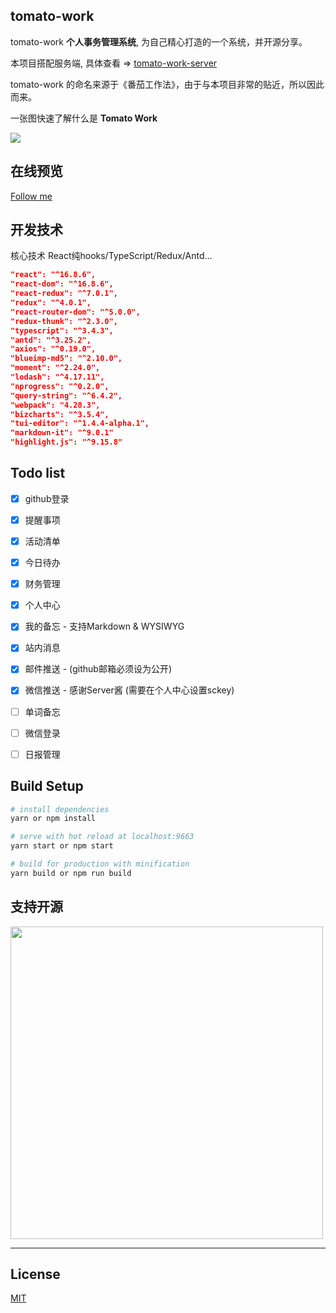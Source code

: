 ## tomato-work
tomato-work  **个人事务管理系统**, 为自己精心打造的一个系统，并开源分享。

本项目搭配服务端, 具体查看 => [tomato-work-server](https://github.com/xjh22222228/tomato-work-server)

tomato-work 的命名来源于《番茄工作法》，由于与本项目非常的贴近，所以因此而来。

一张图快速了解什么是 **Tomato Work**

![](https://github.com/xjh22222228/statics/blob/master/images/gif/1.gif)


## 在线预览
[Follow me](https://tomato-work.xiejiahe.com)




## 开发技术
核心技术 React纯hooks/TypeScript/Redux/Antd...
``` json
"react": "^16.8.6",
"react-dom": "^16.8.6",
"react-redux": "^7.0.1",
"redux": "^4.0.1",
"react-router-dom": "^5.0.0",
"redux-thunk": "^2.3.0",
"typescript": "^3.4.3",
"antd": "^3.25.2",
"axios": "^0.19.0",
"blueimp-md5": "^2.10.0",
"moment": "^2.24.0",
"lodash": "^4.17.11",
"nprogress": "^0.2.0",
"query-string": "^6.4.2",
"webpack": "4.28.3",
"bizcharts": "^3.5.4",
"tui-editor": "^1.4.4-alpha.1",
"markdown-it": "^9.0.1"
"highlight.js": "^9.15.8"
```

## Todo list
- [x] github登录
- [x] 提醒事项
- [x] 活动清单
- [x] 今日待办
- [x] 财务管理
- [x] 个人中心
- [x] 我的备忘 - 支持Markdown & WYSIWYG
- [x] 站内消息
- [x] 邮件推送 - (github邮箱必须设为公开)
- [x] 微信推送 - 感谢Server酱 (需要在个人中心设置sckey)
- [ ] 单词备忘
- [ ] 微信登录
- [ ] 日报管理


## Build Setup
``` bash
# install dependencies
yarn or npm install

# serve with hot reload at localhost:9663
yarn start or npm start

# build for production with minification
yarn build or npm run build
```





## 支持开源

<img src="https://raw.githubusercontent.com/xjh22222228/statics/master/images/2018/32.png" width="500">


---

## License
[MIT](https://opensource.org/licenses/MIT)




